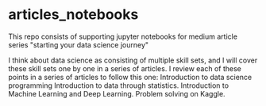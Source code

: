 # articles_notebooks
This repo consists of supporting jupyter notebooks for medium article series "starting your data science journey"

I think about data science as consisting of multiple skill sets, and I will cover these skill sets one by one in a series of articles. I review each of these points in a series of articles to follow this one:
  Introduction to data science programming
  Introduction to data through statistics.
  Introduction to Machine Learning and Deep Learning.
  Problem solving on Kaggle.
